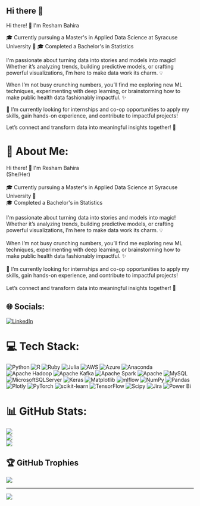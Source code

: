 ## Hi there 👋

Hi there! 👋 I'm Resham Bahira

🎓 Currently pursuing a Master's in Applied Data Science at Syracuse University 🍊
🎓 Completed a Bachelor's in Statistics

I'm passionate about turning data into stories and models into magic! Whether it’s analyzing trends, building predictive models, or crafting powerful visualizations, I’m here to make data work its charm. 💡

When I’m not busy crunching numbers, you’ll find me exploring new ML techniques, experimenting with deep learning, or brainstorming how to make public health data fashionably impactful. ✨

👀 I’m currently looking for internships and co-op opportunities to apply my skills, gain hands-on experience, and contribute to impactful projects!

Let’s connect and transform data into meaningful insights together! 🚀

# 💫 About Me:
Hi there! 👋 I'm Resham Bahira<br>(She/Her)<br><br>🎓 Currently pursuing a Master's in Applied Data Science at Syracuse University 🍊<br>🎓 Completed a Bachelor's in Statistics<br><br>I'm passionate about turning data into stories and models into magic! Whether it’s analyzing trends, building predictive models, or crafting powerful visualizations, I’m here to make data work its charm. 💡<br><br>When I’m not busy crunching numbers, you’ll find me exploring new ML techniques, experimenting with deep learning, or brainstorming how to make public health data fashionably impactful. ✨<br><br>👀 I’m currently looking for internships and co-op opportunities to apply my skills, gain hands-on experience, and contribute to impactful projects!<br><br>Let’s connect and transform data into meaningful insights together! 🚀


## 🌐 Socials:
[![LinkedIn](https://img.shields.io/badge/LinkedIn-%230077B5.svg?logo=linkedin&logoColor=white)](https://linkedin.com/in/resham-bahira/) 

# 💻 Tech Stack:
![Python](https://img.shields.io/badge/python-3670A0?style=for-the-badge&logo=python&logoColor=ffdd54) ![R](https://img.shields.io/badge/r-%23276DC3.svg?style=for-the-badge&logo=r&logoColor=white) ![Ruby](https://img.shields.io/badge/ruby-%23CC342D.svg?style=for-the-badge&logo=ruby&logoColor=white) ![Julia](https://img.shields.io/badge/-Julia-9558B2?style=for-the-badge&logo=julia&logoColor=white) ![AWS](https://img.shields.io/badge/AWS-%23FF9900.svg?style=for-the-badge&logo=amazon-aws&logoColor=white) ![Azure](https://img.shields.io/badge/azure-%230072C6.svg?style=for-the-badge&logo=microsoftazure&logoColor=white) ![Anaconda](https://img.shields.io/badge/Anaconda-%2344A833.svg?style=for-the-badge&logo=anaconda&logoColor=white) ![Apache Hadoop](https://img.shields.io/badge/Apache%20Hadoop-66CCFF?style=for-the-badge&logo=apachehadoop&logoColor=black) ![Apache Kafka](https://img.shields.io/badge/Apache%20Kafka-000?style=for-the-badge&logo=apachekafka) ![Apache Spark](https://img.shields.io/badge/Apache%20Spark-FDEE21?style=for-the-badge&logo=apachespark&logoColor=black) ![Apache](https://img.shields.io/badge/apache-%23D42029.svg?style=for-the-badge&logo=apache&logoColor=white) ![MySQL](https://img.shields.io/badge/mysql-4479A1.svg?style=for-the-badge&logo=mysql&logoColor=white) ![MicrosoftSQLServer](https://img.shields.io/badge/Microsoft%20SQL%20Server-CC2927?style=for-the-badge&logo=microsoft%20sql%20server&logoColor=white) ![Keras](https://img.shields.io/badge/Keras-%23D00000.svg?style=for-the-badge&logo=Keras&logoColor=white) ![Matplotlib](https://img.shields.io/badge/Matplotlib-%23ffffff.svg?style=for-the-badge&logo=Matplotlib&logoColor=black) ![mlflow](https://img.shields.io/badge/mlflow-%23d9ead3.svg?style=for-the-badge&logo=numpy&logoColor=blue) ![NumPy](https://img.shields.io/badge/numpy-%23013243.svg?style=for-the-badge&logo=numpy&logoColor=white) ![Pandas](https://img.shields.io/badge/pandas-%23150458.svg?style=for-the-badge&logo=pandas&logoColor=white) ![Plotly](https://img.shields.io/badge/Plotly-%233F4F75.svg?style=for-the-badge&logo=plotly&logoColor=white) ![PyTorch](https://img.shields.io/badge/PyTorch-%23EE4C2C.svg?style=for-the-badge&logo=PyTorch&logoColor=white) ![scikit-learn](https://img.shields.io/badge/scikit--learn-%23F7931E.svg?style=for-the-badge&logo=scikit-learn&logoColor=white) ![TensorFlow](https://img.shields.io/badge/TensorFlow-%23FF6F00.svg?style=for-the-badge&logo=TensorFlow&logoColor=white) ![Scipy](https://img.shields.io/badge/SciPy-%230C55A5.svg?style=for-the-badge&logo=scipy&logoColor=%white) ![Jira](https://img.shields.io/badge/jira-%230A0FFF.svg?style=for-the-badge&logo=jira&logoColor=white) ![Power Bi](https://img.shields.io/badge/power_bi-F2C811?style=for-the-badge&logo=powerbi&logoColor=black)
# 📊 GitHub Stats:
![](https://github-readme-stats.vercel.app/api?username=ReshamBahira&theme=dark&hide_border=false&include_all_commits=true&count_private=true)<br/>
![](https://github-readme-streak-stats.herokuapp.com/?user=ReshamBahira&theme=dark&hide_border=false)<br/>
![](https://github-readme-stats.vercel.app/api/top-langs/?username=ReshamBahira&theme=dark&hide_border=false&include_all_commits=true&count_private=true&layout=compact)

## 🏆 GitHub Trophies
![](https://github-profile-trophy.vercel.app/?username=ReshamBahira&theme=radical&no-frame=false&no-bg=true&margin-w=4)

---
[![](https://visitcount.itsvg.in/api?id=ReshamBahira&icon=0&color=0)](https://visitcount.itsvg.in)

<!-- Proudly created with GPRM ( https://gprm.itsvg.in ) -->
